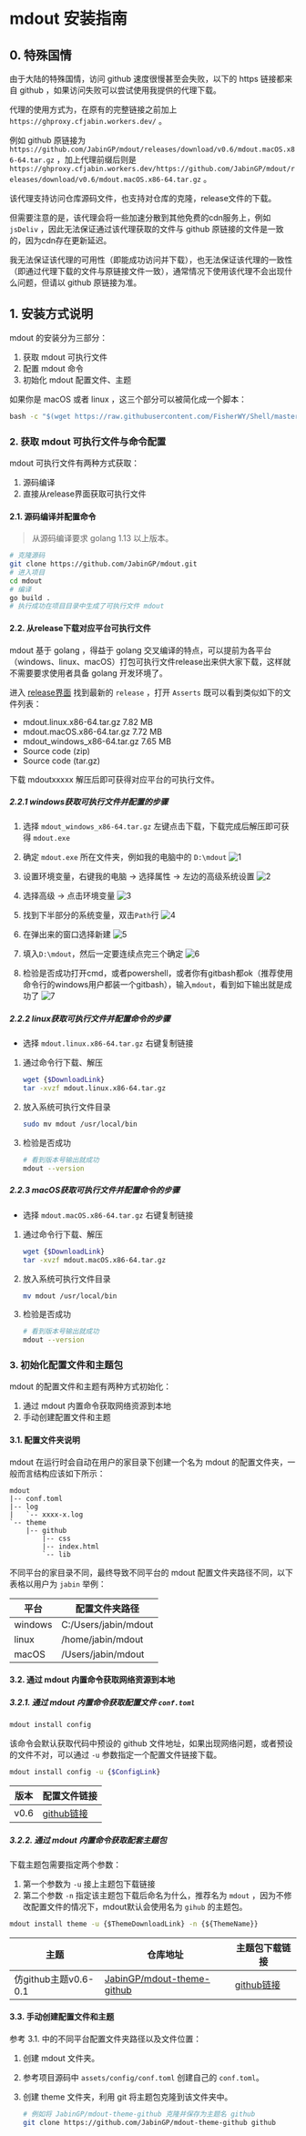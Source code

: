 # mdout 安装指南

## 0. 特殊国情

由于大陆的特殊国情，访问 github 速度很慢甚至会失败，以下的 https 链接都来自 github ，如果访问失败可以尝试使用我提供的代理下载。

代理的使用方式为，在原有的完整链接之前加上 `https://ghproxy.cfjabin.workers.dev/` 。

例如 github 原链接为 `https://github.com/JabinGP/mdout/releases/download/v0.6/mdout.macOS.x86-64.tar.gz` ，加上代理前缀后则是 `https://ghproxy.cfjabin.workers.dev/https://github.com/JabinGP/mdout/releases/download/v0.6/mdout.macOS.x86-64.tar.gz` 。

该代理支持访问仓库源码文件，也支持对仓库的克隆，release文件的下载。

但需要注意的是，该代理会将一些加速分散到其他免费的cdn服务上，例如 `jsDeliv` ，因此无法保证通过该代理获取的文件与 github 原链接的文件是一致的，因为cdn存在更新延迟。

我无法保证该代理的可用性（即能成功访问并下载），也无法保证该代理的一致性（即通过代理下载的文件与原链接文件一致），通常情况下使用该代理不会出现什么问题，但请以 github 原链接为准。

## 1. 安装方式说明

mdout 的安装分为三部分：

1. 获取 mdout 可执行文件
2. 配置 mdout 命令
3. 初始化 mdout 配置文件、主题

如果你是 macOS 或者 linux ，这三个部分可以被简化成一个脚本：

```cmd
bash -c "$(wget https://raw.githubusercontent.com/FisherWY/Shell/master/mdout/install_mdout.sh -O -)"
```

### 2. 获取 mdout 可执行文件与命令配置

mdout 可执行文件有两种方式获取：

1. 源码编译
2. 直接从release界面获取可执行文件

#### 2.1. 源码编译并配置命令

> 从源码编译要求 golang 1.13 以上版本。

```bash
# 克隆源码
git clone https://github.com/JabinGP/mdout.git
# 进入项目
cd mdout
# 编译
go build .
# 执行成功在项目目录中生成了可执行文件 mdout
```

#### 2.2. 从release下载对应平台可执行文件

mdout 基于 golang ，得益于 golang 交叉编译的特点，可以提前为各平台（windows、linux、macOS）打包可执行文件release出来供大家下载，这样就不需要要求使用者具备 golang 开发环境了。

进入 [release界面](https://github.com/JabinGP/mdout/releases) 找到最新的 `release` ，打开 `Asserts` 既可以看到类似如下的文件列表：

- mdout.linux.x86-64.tar.gz 7.82 MB
- mdout.macOS.x86-64.tar.gz 7.72 MB
- mdout_windows_x86-64.tar.gz 7.65 MB
- Source code (zip)
- Source code (tar.gz)

下载 mdoutxxxxx 解压后即可获得对应平台的可执行文件。

##### 2.2.1 windows获取可执行文件并配置的步骤

1. 选择 `mdout_windows_x86-64.tar.gz` 左键点击下载，下载完成后解压即可获得 `mdout.exe`

2. 确定  `mdout.exe` 所在文件夹，例如我的电脑中的 `D:\mdout`
    ![1](./markdown/1.jpg)  

3. 设置环境变量，右键我的电脑 -> 选择属性 -> 左边的高级系统设置
    ![2](./markdown/2.jpg)  

4. 选择高级 -> 点击环境变量
    ![3](./markdown/3.jpg)  

5. 找到下半部分的系统变量，双击`Path`行
    ![4](./markdown/4.jpg)  

6. 在弹出来的窗口选择新建
    ![5](./markdown/5.jpg)  

7. 填入`D:\mdout`，然后一定要连续点完三个确定
    ![6](./markdown/6.jpg)  

8. 检验是否成功打开cmd，或者powershell，或者你有gitbash都ok（推荐使用命令行的windows用户都装一个gitbash），输入`mdout`，看到如下输出就是成功了
    ![7](./markdown/7.jpg)

##### 2.2.2 linux获取可执行文件并配置命令的步骤

- 选择 `mdout.linux.x86-64.tar.gz` 右键复制链接

1. 通过命令行下载、解压

    ```bash
    wget {$DownloadLink}
    tar -xvzf mdout.linux.x86-64.tar.gz
    ```

2. 放入系统可执行文件目录

    ```bash
    sudo mv mdout /usr/local/bin
    ```

3. 检验是否成功

    ```bash
    # 看到版本号输出就成功
    mdout --version
    ```

##### 2.2.3 macOS获取可执行文件并配置命令的步骤

- 选择 `mdout.macOS.x86-64.tar.gz` 右键复制链接

1. 通过命令行下载、解压

    ```bash
    wget {$DownloadLink}
    tar -xvzf mdout.macOS.x86-64.tar.gz
    ```

2. 放入系统可执行文件目录

    ```bash
    mv mdout /usr/local/bin
    ```

3. 检验是否成功

    ```bash
    # 看到版本号输出就成功
    mdout --version
    ```

### 3. 初始化配置文件和主题包

mdout 的配置文件和主题有两种方式初始化：

1. 通过 mdout 内置命令获取网络资源到本地
2. 手动创建配置文件和主题

#### 3.1. 配置文件夹说明

mdout 在运行时会自动在用户的家目录下创建一个名为 mdout 的配置文件夹，一般而言结构应该如下所示：

```text
mdout
|-- conf.toml
|-- log
|   `-- xxxx-x.log
`-- theme
    |-- github
        |-- css
        |-- index.html
        `-- lib
```

不同平台的家目录不同，最终导致不同平台的 mdout 配置文件夹路径不同，以下表格以用户为 `jabin` 举例：

|平台|配置文件夹路径|
|-|-|
|windows|C:/Users/jabin/mdout|
|linux|/home/jabin/mdout|
|macOS|/Users/jabin/mdout|

#### 3.2. 通过 mdout 内置命令获取网络资源到本地

##### 3.2.1. 通过 mdout 内置命令获取配置文件 `conf.toml`

```bash
mdout install config
```

该命令会默认获取代码中预设的 github 文件地址，如果出现网络问题，或者预设的文件不对，可以通过 `-u` 参数指定一个配置文件链接下载。

```bash
mdout install config -u {$ConfigLink}
```

|版本|配置文件链接|
|-|-|
|v0.6|[github链接](https://raw.githubusercontent.com/JabinGP/mdout/v0.6/asserts/config/conf.toml)|

##### 3.2.2. 通过 mdout 内置命令获取配套主题包

下载主题包需要指定两个参数：

1. 第一个参数为 `-u` 接上主题包下载链接
2. 第二个参数 `-n` 指定该主题包下载后命名为什么，推荐名为 `mdout` ，因为不修改配置文件的情况下，mdout默认会使用名为 `gihub` 的主题包。

```cmd
mdout install theme -u {$ThemeDownloadLink} -n {${ThemeName}}
```

|主题|仓库地址|主题包下载链接|
|-|-|-|
|仿github主题v0.6-0.1|[JabinGP/mdout-theme-github](https://github.com/JabinGP/mdout-theme-github)|[github链接](https://github.com/JabinGP/mdout-theme-github/releases/download/v0.6-0.1/mdout-theme-github-v0.6-0.1.zip)|

#### 3.3. 手动创建配置文件和主题

参考 3.1. 中的不同平台配置文件夹路径以及文件位置：

1. 创建 mdout 文件夹。
2. 参考项目源码中 `assets/config/conf.toml` 创建自己的 `conf.toml`。
3. 创建 theme 文件夹，利用 git 将主题包克隆到该文件夹中。

    ```bash
    # 例如将 JabinGP/mdout-theme-github 克隆并保存为主题名 github
    git clone https://github.com/JabinGP/mdout-theme-github github
    ```
